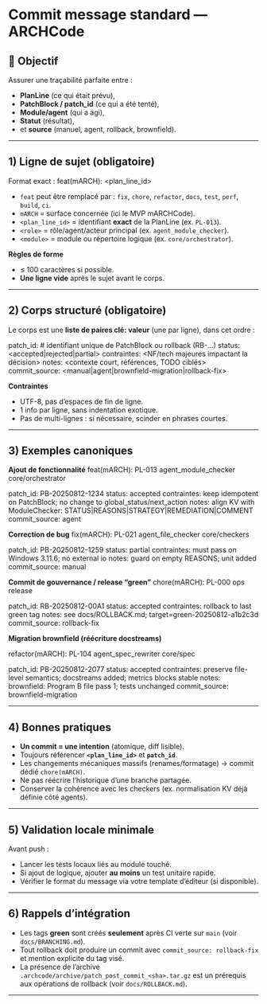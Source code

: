 # Commit message standard — ARCHCode

## 🎯 Objectif
Assurer une traçabilité parfaite entre :
- **PlanLine** (ce qui était prévu),
- **PatchBlock / patch_id** (ce qui a été tenté),
- **Module/agent** (qui a agi),
- **Statut** (résultat),
- et **source** (manuel, agent, rollback, brownfield).

---

## 1) Ligne de sujet (obligatoire)

Format exact :
feat(mARCH): <plan_line_id> <role> <module>

- `feat` peut être remplacé par : `fix`, `chore`, `refactor`, `docs`, `test`, `perf`, `build`, `ci`.
- `mARCH` = surface concernée (ici le MVP mARCHCode).
- `<plan_line_id>` = identifiant **exact** de la PlanLine (ex. `PL-013`).
- `<role>` = rôle/agent/acteur principal (ex. `agent_module_checker`).
- `<module>` = module ou répertoire logique (ex. `core/orchestrator`).

**Règles de forme**
- ≤ 100 caractères si possible.
- **Une ligne vide** après le sujet avant le corps.

---

## 2) Corps structuré (obligatoire)

Le corps est une **liste de paires clé: valeur** (une par ligne), dans cet ordre :

patch_id: <PB-YYYYMMDD-NNNN> # identifiant unique de PatchBlock ou rollback (RB-...)
status: <accepted|rejected|partial>
contraintes: <NF/tech majeures impactant la décision>
notes: <contexte court, références, TODO ciblés>
commit_source: <manual|agent|brownfield-migration|rollback-fix>


**Contraintes**
- UTF-8, pas d’espaces de fin de ligne.
- 1 info par ligne, sans indentation exotique.
- Pas de multi-lignes : si nécessaire, scinder en phrases courtes.

---

## 3) Exemples canoniques

**Ajout de fonctionnalité**
feat(mARCH): PL-013 agent_module_checker core/orchestrator

patch_id: PB-20250812-1234
status: accepted
contraintes: keep idempotent on PatchBlock; no change to global_status/next_action
notes: align KV with ModuleChecker: STATUS|REASONS|STRATEGY|REMEDIATION|COMMENT
commit_source: agent

**Correction de bug**
fix(mARCH): PL-021 agent_file_checker core/checkers

patch_id: PB-20250812-1259
status: partial
contraintes: must pass on Windows 3.11.6; no external io
notes: guard on empty REASONS; unit added
commit_source: manual

**Commit de gouvernance / release “green”**
chore(mARCH): PL-000 ops release

patch_id: RB-20250812-00A1
status: accepted
contraintes: rollback to last green tag
notes: see docs/ROLLBACK.md; target=green-20250812-a1b2c3d
commit_source: rollback-fix


**Migration brownfield (réécriture docstreams)**

refactor(mARCH): PL-104 agent_spec_rewriter core/spec

patch_id: PB-20250812-2077
status: accepted
contraintes: preserve file-level semantics; docstreams added; metrics blocks stable
notes: brownfield: Program B file pass 1; tests unchanged
commit_source: brownfield-migration



---

## 4) Bonnes pratiques

- **Un commit = une intention** (atomique, diff lisible).
- Toujours référencer **`<plan_line_id>`** et **`patch_id`**.
- Les changements mécaniques massifs (renames/formatage) → commit dédié `chore(mARCH)`.
- Ne pas réécrire l’historique d’une branche partagée.
- Conserver la cohérence avec les checkers (ex. normalisation KV déjà définie côté agents).

---

## 5) Validation locale minimale

Avant push :
- Lancer les tests locaux liés au module touché.
- Si ajout de logique, ajouter **au moins** un test unitaire rapide.
- Vérifier le format du message via votre template d’éditeur (si disponible).

---

## 6) Rappels d’intégration

- Les tags **green** sont créés **seulement** après CI verte sur `main` (voir `docs/BRANCHING.md`).
- Tout rollback doit produire un commit avec `commit_source: rollback-fix` et mention explicite du tag visé.
- La présence de l’archive `.archcode/archive/patch_post_commit_<sha>.tar.gz` est un prérequis aux opérations de rollback (voir `docs/ROLLBACK.md`).

---

